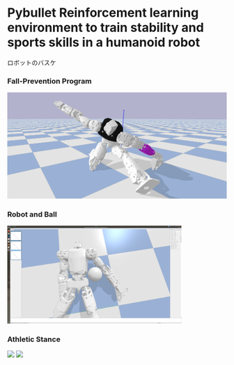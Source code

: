 # Pybullet Reinforcement learning environment to train stability and sports skills in a humanoid robot
ロボットのバスケ

### Fall-Prevention Program
<img src="https://github.com/etorobot/DRL-Sports-HumanoidRobot-Bullet/blob/main/pictures/Pybullet_Split.png" width="600"/>

### Robot and Ball
<img src="https://github.com/etorobot/DRL-Sports-HumanoidRobot-Bullet/blob/main/pictures/Screenshot%20from%202021-07-22%2000-42-43.png" width="400"/>

### Athletic Stance
<img src="https://github.com/etorobot/Sports-HumanoidRobot-Bullet/blob/main/pictures/athletic%20stance2.png" width="400"> <img src="https://github.com/etorobot/Sports-HumanoidRobot-Bullet/blob/main/pictures/athletic%20stance2.png" width="400">
